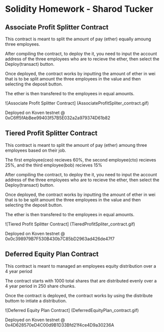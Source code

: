 # Solidity Homework - Sharod Tucker

## Associate Profit Splitter Contract

This contract is meant to split the amount of pay (ether) equally amoung three employees.  

After compiling the contract, to deploy the it, you need to input the account address of the three employees who are to recieve the ether, then select the Deploy(transact) button.

Once deployed, the contract works by inputting the amount of ether in wei that is to be split amount the three employees in the value and then selecting the deposit button.  

The ether is then transfered to the employees in equal amounts.

![Associate Profit Splitter Contract] (AssociateProfitSpliter_contract.gif)

Deployed on Koven testnet @ 0xC6ff5fAbBee99403f57B5E032a2a979374D61b82


## Tiered Profit Splitter Contract

This contract is meant to split the amount of pay (ether) amoung three employees based on their job.

The first employee(ceo) recieves 60%, the second employee(cto) recieves 25%, and the third employee(bob) recieves 15%

After compiling the contract, to deploy the it, you need to input the account address of the three employees who are to recieve the ether, then select the Deploy(transact) button.

Once deployed, the contract works by inputting the amount of ether in wei that is to be split amount the three employees in the value and then selecting the deposit button.  

The ether is then transfered to the employees in equal amounts.

![Tiered Profit Splitter Contract] (TieredProfitSpliter_contract.gif)

Deployed on Koven testnet @ 0x0c398979B7F530B430b7C85bD2963ad426de47f7


## Deferred Equity Plan Contract

This contract is meant to managed an employees equity distribution over a 4 year period

The contract starts with 1000 total shares that are distributed evenly over a 4 year period in 250 share chunks.

Once the contract is deployed, the contract works by using the distribute buttom to intiate a distribution.  

![Deferred Equity Plan Contract] (DeferredEquityPlan_contract.gif)

Deployed on Koven testnet @ 0x4D628570eD4C00d9B1D33Bfd21f4ce4D9a30236A